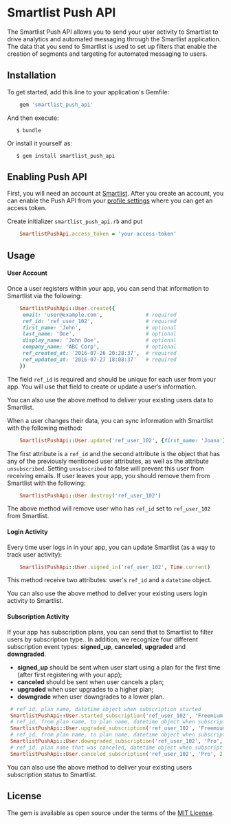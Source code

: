 # Smartlist Push API

The Smartlist Push API allows you to send your user activity to Smartlist to drive analytics and automated messaging through the Smartlist application. The data that you send to Smartlist is used to set up filters that enable the creation of segments and targeting for automated messaging to users.

## Installation

To get started, add this line to your application's Gemfile:

```ruby 
    gem 'smartlist_push_api'
```

And then execute:

```
   $ bundle
```

Or install it yourself as:

```
   $ gem install smartlist_push_api
```

## Enabling Push API

First, you will need an account at [Smartlist](http://smartlisthq.com). After you create an account, you can enable the Push API from your [profile settings](http://smartlisthq.com/app/profile/push-api) where you can get an access token.

Create initializer `smartlist_push_api.rb` and put

```ruby   
    SmartlistPushApi.access_token = 'your-access-token'
```

## Usage

#### User Account

Once a user registers within your app, you can send that information to Smartlist via the following:

```ruby  
    SmartlistPushApi::User.create({
     email: 'user@example.com',              # required
     ref_id: 'ref_user_102',                 # required
     first_name: 'John',                     # optional
     last_name: 'Doe',                       # optional
     display_name: 'John Doe',               # optional
     company_name: 'ABC Corp',               # optional
     ref_created_at: '2016-07-26 20:28:37',  # required
     ref_updated_at: '2016-07-27 18:08:37'   # required
    })
```

The field `ref_id` is required and should be unique for each user from your app. You will use that field to create or update a user’s information.  

You can also use the above method to deliver your existing users data to Smartlist.

When a user changes their data, you can sync information with Smartlist with the following method:

```ruby 
    SmartlistPushApi::User.update('ref_user_102', {first_name: 'Joana'})
```

The first attribute is a `ref_id` and the second attribute is the object that has any of the previously mentioned user attributes, as well as the attribute `unsubscribed`. Setting `unsubscribed` to false will prevent this user from receiving emails. If user leaves your app, you should remove them from Smartlist with the following:

```ruby 
    SmartlistPushApi::User.destroy('ref_user_102')
```
The above method will remove user who has `ref_id` set to `ref_user_102` from Smartlist.


#### Login Activity

Every time user logs in in your app, you can update Smartlist (as a way to track user activity):

```ruby 
    SmartlistPushApi::User.signed_in('ref_user_102', Time.current)
```
This method receive two attributes: user's `ref_id` and a `datetime` object. 

You can also use the above method to deliver your existing users login activity to Smartlist.

#### Subscription Activity

If your app has subscription plans, you can send that to Smartlist to filter users by subscription type.. In addition, we recognize four different subscription event types: **signed_up**, **canceled**, **upgraded** and **downgraded**.

- **signed_up** should be sent when user start using a plan for the first time (after first registering with your app);
- **canceled** should be sent when user cancels a plan;
- **upgraded** when user upgrades to a higher plan;
- **downgrade** when user downgrades to a lower plan.

```ruby
 # ref_id, plan name, datetime object when subscription started
 SmartlistPushApi::User.started_subscription('ref_user_102', 'Freemium', 1.week.ago)
 # ref_id, from plan name, to plan name, datetime object when subscription was upgraded
 SmartlistPushApi::User.upgraded_subscription('ref_user_102', 'Freemium', 'Pro', 1.week.ago)
 # ref_id, from plan name, to plan name, datetime object when subscription was downgraded
 SmartlistPushApi::User.downgraded_subscription('ref_user_102', 'Pro', 'Freemium', 2.days.ago)
 # ref_id, plan name that was canceled, datetime object when subscription was cancelled
 SmartlistPushApi::User.canceled_subscription('ref_user_102', 'Pro', 2.days.ago)
```
You can also use the above method to deliver your existing users subscription status to Smartlist.

## License

The gem is available as open source under the terms of the [MIT License](http://opensource.org/licenses/MIT).
